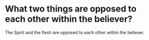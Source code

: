 # What two things are opposed to each other within the believer?

The Spirit and the flesh are opposed to each other within the believer.
